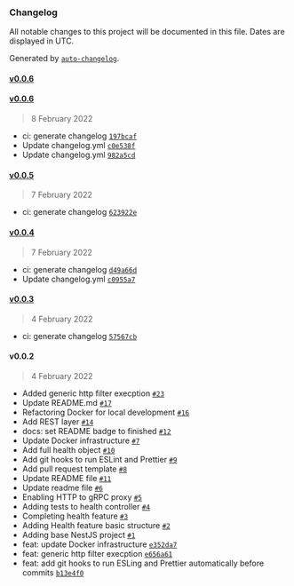 ### Changelog

All notable changes to this project will be documented in this file. Dates are displayed in UTC.

Generated by [`auto-changelog`](https://github.com/CookPete/auto-changelog).

#### [v0.0.6](https://github.com/madeiramadeirabr/nest-service-template/compare/v0.0.6...v0.0.6)

#### [v0.0.6](https://github.com/madeiramadeirabr/nest-service-template/compare/v0.0.5...v0.0.6)

> 8 February 2022

- ci: generate changelog [`197bcaf`](https://github.com/madeiramadeirabr/nest-service-template/commit/197bcafcb804d94973f8b5a48a9fe15776b2c006)
- Update changelog.yml [`c0e538f`](https://github.com/madeiramadeirabr/nest-service-template/commit/c0e538ff4049b8256d3fc5b924bfdbe25794a7a2)
- Update changelog.yml [`982a5cd`](https://github.com/madeiramadeirabr/nest-service-template/commit/982a5cd470e4db861045b3db67a853f430ccff1a)

#### [v0.0.5](https://github.com/madeiramadeirabr/nest-service-template/compare/v0.0.4...v0.0.5)

> 7 February 2022

- ci: generate changelog [`623922e`](https://github.com/madeiramadeirabr/nest-service-template/commit/623922e7448f5f6c75418d873567677d73f55b26)

#### [v0.0.4](https://github.com/madeiramadeirabr/nest-service-template/compare/v0.0.3...v0.0.4)

> 7 February 2022

- ci: generate changelog [`d49a66d`](https://github.com/madeiramadeirabr/nest-service-template/commit/d49a66d06aa6f70e4ceb07c5c5b63d2b9e4ddfc6)
- Update changelog.yml [`c0955a7`](https://github.com/madeiramadeirabr/nest-service-template/commit/c0955a7ba7f8328a91287f15c34f3e0a39d479ac)

#### [v0.0.3](https://github.com/madeiramadeirabr/nest-service-template/compare/v0.0.2...v0.0.3)

> 4 February 2022

- ci: generate changelog [`57567cb`](https://github.com/madeiramadeirabr/nest-service-template/commit/57567cbd6354ab67af21a1dc6551e00978682afb)

#### v0.0.2

> 4 February 2022

- Added generic http filter execption [`#23`](https://github.com/madeiramadeirabr/nest-service-template/pull/23)
- Update README.md [`#17`](https://github.com/madeiramadeirabr/nest-service-template/pull/17)
- Refactoring Docker for local development [`#16`](https://github.com/madeiramadeirabr/nest-service-template/pull/16)
- Add REST layer [`#14`](https://github.com/madeiramadeirabr/nest-service-template/pull/14)
- docs: set README badge to finished [`#12`](https://github.com/madeiramadeirabr/nest-service-template/pull/12)
- Update Docker infrastructure [`#7`](https://github.com/madeiramadeirabr/nest-service-template/pull/7)
- Add full health object [`#10`](https://github.com/madeiramadeirabr/nest-service-template/pull/10)
- Add git hooks to run ESLint and Prettier [`#9`](https://github.com/madeiramadeirabr/nest-service-template/pull/9)
- Add pull request template [`#8`](https://github.com/madeiramadeirabr/nest-service-template/pull/8)
- Update README file [`#11`](https://github.com/madeiramadeirabr/nest-service-template/pull/11)
- Update readme file [`#6`](https://github.com/madeiramadeirabr/nest-service-template/pull/6)
- Enabling HTTP to gRPC proxy [`#5`](https://github.com/madeiramadeirabr/nest-service-template/pull/5)
- Adding tests to health controller [`#4`](https://github.com/madeiramadeirabr/nest-service-template/pull/4)
- Completing health feature [`#3`](https://github.com/madeiramadeirabr/nest-service-template/pull/3)
- Adding Health feature basic structure [`#2`](https://github.com/madeiramadeirabr/nest-service-template/pull/2)
- Adding base NestJS project [`#1`](https://github.com/madeiramadeirabr/nest-service-template/pull/1)
- feat: update Docker infrastructure [`e352da7`](https://github.com/madeiramadeirabr/nest-service-template/commit/e352da7e89430f6e2813c99f0099c9234c77f144)
- feat: generic http filter execption [`e656a61`](https://github.com/madeiramadeirabr/nest-service-template/commit/e656a613ae4b62ada89c18ae56ad11c93d0bdeb3)
- feat: add git hooks to run ESLing and Prettier automatically before commits [`b13e4f0`](https://github.com/madeiramadeirabr/nest-service-template/commit/b13e4f092140d07e8bb479cb8f79b4774d049ab8)

